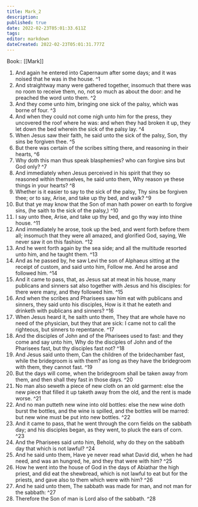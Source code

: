 ```yaml
---
title: Mark_2
description: 
published: true
date: 2022-02-23T05:01:33.611Z
tags: 
editor: markdown
dateCreated: 2022-02-23T05:01:31.777Z
---
```


 Book:: [[Mark]]
 1. And again he entered into Capernaum after some days; and it was noised that he was in the house. ^1
 2. And straightway many were gathered together, insomuch that there was no room to receive them, no, not so much as about the door: and he preached the word unto them. ^2
 3. And they come unto him, bringing one sick of the palsy, which was borne of four. ^3
 4. And when they could not come nigh unto him for the press, they uncovered the roof where he was: and when they had broken it up, they let down the bed wherein the sick of the palsy lay. ^4
 5. When Jesus saw their faith, he said unto the sick of the palsy, Son, thy sins be forgiven thee. ^5
 6. But there was certain of the scribes sitting there, and reasoning in their hearts, ^6
 7. Why doth this man thus speak blasphemies? who can forgive sins but God only? ^7
 8. And immediately when Jesus perceived in his spirit that they so reasoned within themselves, he said unto them, Why reason ye these things in your hearts? ^8
 9. Whether is it easier to say to the sick of the palsy, Thy sins be forgiven thee; or to say, Arise, and take up thy bed, and walk? ^9
 10. But that ye may know that the Son of man hath power on earth to forgive sins, (he saith to the sick of the palsy,) ^10
 11. I say unto thee, Arise, and take up thy bed, and go thy way into thine house. ^11
 12. And immediately he arose, took up the bed, and went forth before them all; insomuch that they were all amazed, and glorified God, saying, We never saw it on this fashion. ^12
 13. And he went forth again by the sea side; and all the multitude resorted unto him, and he taught them. ^13
 14. And as he passed by, he saw Levi the son of Alphaeus sitting at the receipt of custom, and said unto him, Follow me. And he arose and followed him. ^14
 15. And it came to pass, that, as Jesus sat at meat in his house, many publicans and sinners sat also together with Jesus and his disciples: for there were many, and they followed him. ^15
 16. And when the scribes and Pharisees saw him eat with publicans and sinners, they said unto his disciples, How is it that he eateth and drinketh with publicans and sinners? ^16
 17. When Jesus heard it, he saith unto them, They that are whole have no need of the physician, but they that are sick: I came not to call the righteous, but sinners to repentance. ^17
 18. And the disciples of John and of the Pharisees used to fast: and they come and say unto him, Why do the disciples of John and of the Pharisees fast, but thy disciples fast not? ^18
 19. And Jesus said unto them, Can the children of the bridechamber fast, while the bridegroom is with them? as long as they have the bridegroom with them, they cannot fast. ^19
 20. But the days will come, when the bridegroom shall be taken away from them, and then shall they fast in those days. ^20
 21. No man also seweth a piece of new cloth on an old garment: else the new piece that filled it up taketh away from the old, and the rent is made worse. ^21
 22. And no man putteth new wine into old bottles: else the new wine doth burst the bottles, and the wine is spilled, and the bottles will be marred: but new wine must be put into new bottles. ^22
 23. And it came to pass, that he went through the corn fields on the sabbath day; and his disciples began, as they went, to pluck the ears of corn. ^23
 24. And the Pharisees said unto him, Behold, why do they on the sabbath day that which is not lawful? ^24
 25. And he said unto them, Have ye never read what David did, when he had need, and was an hungred, he, and they that were with him? ^25
 26. How he went into the house of God in the days of Abiathar the high priest, and did eat the shewbread, which is not lawful to eat but for the priests, and gave also to them which were with him? ^26
 27. And he said unto them, The sabbath was made for man, and not man for the sabbath: ^27
 28. Therefore the Son of man is Lord also of the sabbath. ^28
